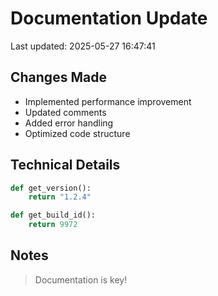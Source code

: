 # Documentation Update

Last updated: 2025-05-27 16:47:41

## Changes Made
- Implemented performance improvement
- Updated comments
- Added error handling
- Optimized code structure

## Technical Details
```python
def get_version():
    return "1.2.4"

def get_build_id():
    return 9972
```

## Notes
> Documentation is key!
